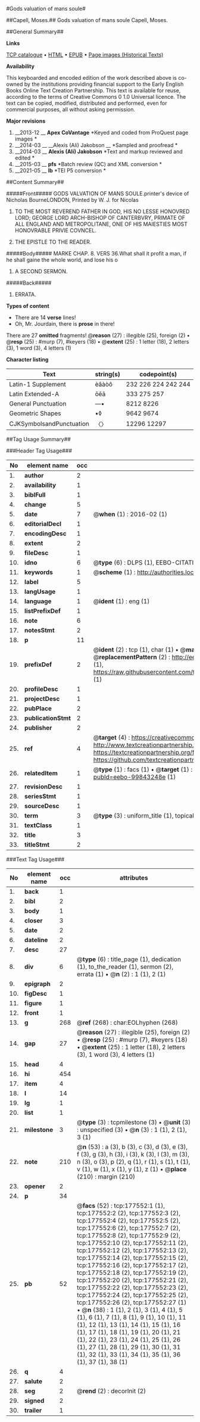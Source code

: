 #Gods valuation of mans soule#

##Capell, Moses.##
Gods valuation of mans soule
Capell, Moses.

##General Summary##

**Links**

[TCP catalogue](http://www.ota.ox.ac.uk/tcp/)  • 
[HTML](http://tei.it.ox.ac.uk/tcp/Texts-HTML/free/B11/B11957.html)  • 
[EPUB](http://tei.it.ox.ac.uk/tcp/Texts-EPUB/free/B11/B11957.epub) • 
[Page images (Historical Texts)](https://historicaltexts.jisc.ac.uk/eebo-99843248e)

**Availability**

This keyboarded and encoded edition of the work described above is co-owned by the
    institutions providing financial support to the Early English Books Online Text Creation
    Partnership. This text is available for reuse, according to the terms of  Creative Commons 0 1.0 Universal
    licence. The text can be copied, modified, distributed and performed, even for commercial
    purposes, all without asking permission.

**Major revisions**

1. __2013-12 __ __Apex CoVantage__ *Keyed and coded from ProQuest page images *
1. __2014-03 __ __Alexis (Ali) Jakobson __ *Sampled and proofread *
1. __2014-03 __ __Alexis (Ali) Jakobson__ *Text and markup reviewed and edited *
1. __2015-03 __ __pfs__ *Batch review (QC) and XML conversion *
1. __2021-05 __ __lb__ *TEI P5 conversion *

##Content Summary##

#####Front#####
GODS VALVATION OF MANS SOULE.printer's device of Nicholas BourneLONDON, Printed by W. J. for Nicolas
1. TO THE MOST REVEREND FATHER IN GOD, HIS NO LESSE HONOVRED LORD; GEORGE LORD ARCH-BISHOP OF CANTERBVRY, PRIMATE OF ALL ENGLAND AND METROPOLITANE, ONE OF HIS MAIESTIES MOST HONOVRABLE PRIVIE COVNCEL.

1. THE EPISTLE TO THE READER.

#####Body#####
MARKE CHAP. 8. VERS 36.What shall it profit a man, if he shall gaine the whole world, and lose his o
1. A SECOND SERMON.

#####Back#####

1. ERRATA.

**Types of content**

  * There are 14 **verse** lines!
  * Oh, Mr. Jourdain, there is **prose** in there!

There are 27 **omitted** fragments! 
 @__reason__ (27) : illegible (25), foreign (2)  •  @__resp__ (25) : #murp (7), #keyers (18)  •  @__extent__ (25) : 1 letter (18), 2 letters (3), 1 word (3), 4 letters (1)

**Character listing**


|Text|string(s)|codepoint(s)|
|---|---|---|
|Latin-1 Supplement|èâàòô|232 226 224 242 244|
|Latin Extended-A|ōēā|333 275 257|
|General Punctuation|—•|8212 8226|
|Geometric Shapes|▪◊|9642 9674|
|CJKSymbolsandPunctuation|〈〉|12296 12297|

##Tag Usage Summary##

###Header Tag Usage###

|No|element name|occ|attributes|
|---|---|---|---|
|1.|__author__|2||
|2.|__availability__|1||
|3.|__biblFull__|1||
|4.|__change__|5||
|5.|__date__|7| @__when__ (1) : 2016-02 (1)|
|6.|__editorialDecl__|1||
|7.|__encodingDesc__|1||
|8.|__extent__|2||
|9.|__fileDesc__|1||
|10.|__idno__|6| @__type__ (6) : DLPS (1), EEBO-CITATION (1), VID (1), EEBO-PROQUEST (1), STC (2)|
|11.|__keywords__|1| @__scheme__ (1) : http://authorities.loc.gov/ (1)|
|12.|__label__|5||
|13.|__langUsage__|1||
|14.|__language__|1| @__ident__ (1) : eng (1)|
|15.|__listPrefixDef__|1||
|16.|__note__|6||
|17.|__notesStmt__|2||
|18.|__p__|11||
|19.|__prefixDef__|2| @__ident__ (2) : tcp (1), char (1)  •  @__matchPattern__ (2) : ([0-9\-]+):([0-9IVX]+) (1), (.+) (1)  •  @__replacementPattern__ (2) : http://eebo.chadwyck.com/downloadtiff?vid=$1&page=$2 (1), https://raw.githubusercontent.com/textcreationpartnership/Texts/master/tcpchars.xml#$1 (1)|
|20.|__profileDesc__|1||
|21.|__projectDesc__|1||
|22.|__pubPlace__|2||
|23.|__publicationStmt__|2||
|24.|__publisher__|2||
|25.|__ref__|4| @__target__ (4) : https://creativecommons.org/publicdomain/zero/1.0/ (1), http://www.textcreationpartnership.org/docs/. (1), https://textcreationpartnership.org/faq/#faq05 (1), https://github.com/textcreationpartnership (1)|
|26.|__relatedItem__|1| @__type__ (1) : facs (1)  •  @__target__ (1) : https://data.historicaltexts.jisc.ac.uk/view?pubId=eebo-99843248e (1)|
|27.|__revisionDesc__|1||
|28.|__seriesStmt__|1||
|29.|__sourceDesc__|1||
|30.|__term__|3| @__type__ (3) : uniform_title (1), topical_term (2)|
|31.|__textClass__|1||
|32.|__title__|3||
|33.|__titleStmt__|2||


###Text Tag Usage###

|No|element name|occ|attributes|
|---|---|---|---|
|1.|__back__|1||
|2.|__bibl__|2||
|3.|__body__|1||
|4.|__closer__|3||
|5.|__date__|2||
|6.|__dateline__|2||
|7.|__desc__|27||
|8.|__div__|6| @__type__ (6) : title_page (1), dedication (1), to_the_reader (1), sermon (2), errata (1)  •  @__n__ (2) : 1 (1), 2 (1)|
|9.|__epigraph__|2||
|10.|__figDesc__|1||
|11.|__figure__|1||
|12.|__front__|1||
|13.|__g__|268| @__ref__ (268) : char:EOLhyphen (268)|
|14.|__gap__|27| @__reason__ (27) : illegible (25), foreign (2)  •  @__resp__ (25) : #murp (7), #keyers (18)  •  @__extent__ (25) : 1 letter (18), 2 letters (3), 1 word (3), 4 letters (1)|
|15.|__head__|4||
|16.|__hi__|454||
|17.|__item__|4||
|18.|__l__|14||
|19.|__lg__|1||
|20.|__list__|1||
|21.|__milestone__|3| @__type__ (3) : tcpmilestone (3)  •  @__unit__ (3) : unspecified (3)  •  @__n__ (3) : 1 (1), 2 (1), 3 (1)|
|22.|__note__|210| @__n__ (53) : a (3), b (3), c (3), d (3), e (3), f (3), g (3), h (3), i (3), k (3), l (3), m (3), n (3), o (3), p (2), q (1), r (1), s (1), t (1), v (1), w (1), x (1), y (1), z (1)  •  @__place__ (210) : margin (210)|
|23.|__opener__|2||
|24.|__p__|34||
|25.|__pb__|52| @__facs__ (52) : tcp:177552:1 (1), tcp:177552:2 (2), tcp:177552:3 (2), tcp:177552:4 (2), tcp:177552:5 (2), tcp:177552:6 (2), tcp:177552:7 (2), tcp:177552:8 (2), tcp:177552:9 (2), tcp:177552:10 (2), tcp:177552:11 (2), tcp:177552:12 (2), tcp:177552:13 (2), tcp:177552:14 (2), tcp:177552:15 (2), tcp:177552:16 (2), tcp:177552:17 (2), tcp:177552:18 (2), tcp:177552:19 (2), tcp:177552:20 (2), tcp:177552:21 (2), tcp:177552:22 (2), tcp:177552:23 (2), tcp:177552:24 (2), tcp:177552:25 (2), tcp:177552:26 (2), tcp:177552:27 (1)  •  @__n__ (38) : 1 (1), 2 (1), 3 (1), 4 (1), 5 (1), 6 (1), 7 (1), 8 (1), 9 (1), 10 (1), 11 (1), 12 (1), 13 (1), 14 (1), 15 (1), 16 (1), 17 (1), 18 (1), 19 (1), 20 (1), 21 (1), 22 (1), 23 (1), 24 (1), 25 (1), 26 (1), 27 (1), 28 (1), 29 (1), 30 (1), 31 (1), 32 (1), 33 (1), 34 (1), 35 (1), 36 (1), 37 (1), 38 (1)|
|26.|__q__|4||
|27.|__salute__|2||
|28.|__seg__|2| @__rend__ (2) : decorInit (2)|
|29.|__signed__|2||
|30.|__trailer__|1||
